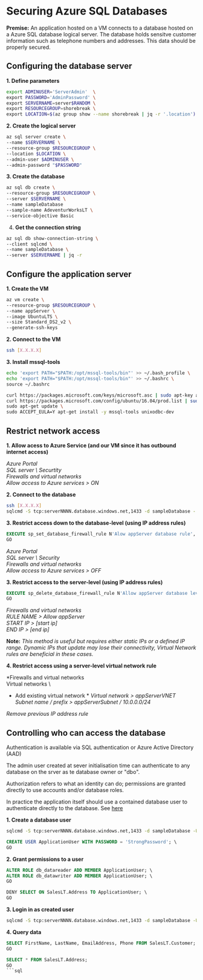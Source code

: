 # Securing Azure SQL Databases

**Premise:** An application hosted on a VM connects to a database hosted on a Azure SQL database logical server. The database holds sensitve customer information such as telephone numbers and addresses. This data should be properly secured.

## Configuring the database server

**1. Define parameters**
``` bash
export ADMINUSER='ServerAdmin'  \
export PASSWORD='AdminPassword' \
export SERVERNAME=server$RANDOM \
export RESOURCEGROUP=shorebreak \
export LOCATION=$(az group show --name shorebreak | jq -r '.location')
```

**2. Create the logical server**

``` bash
az sql server create \
--name $SERVERNAME \
--resource-group $RESOURCEGROUP \
--location $LOCATION \
--admin-user $ADMINUSER \
--admin-password "$PASSWORD"
````

**3. Create the database**

``` bash
az sql db create \
--resource-group $RESOURCEGROUP \
--server $SERVERNAME \
--name sampleDatabase
--sample-name AdeventurWorksLT \
--service-objective Basic
```

4. **Get the connection string**

```bash
az sql db show-connection-string \
--client sqlcmd \
--name sampleDatabase \
--server $SERVERNAME | jq -r
```

## Configure the application server

**1. Create the VM**

```bash
az vm create \
--resource-group $RESOURCEGROUP \
--name appServer \
--image UbuntuLTS \
--size Standard_DS2_v2 \
--generate-ssh-keys
```

**2. Connect to the VM**

```bash
ssh [X.X.X.X]
```

**3. Install mssql-tools** 

```bash
echo 'export PATH="$PATH:/opt/mssql-tools/bin"' >> ~/.bash_profile \ 
echo 'export PATH="$PATH:/opt/mssql-tools/bin"' >> ~/.bashrc \
source ~/.bashrc
```

```bash
curl https://packages.microsoft.com/keys/microsoft.asc | sudo apt-key add - \
curl https://packages.microsoft.com/config/ubuntu/16.04/prod.list | sudo tee /etc/apt/sources.list.d/msprod.list \
sudo apt-get update \
sudo ACCEPT_EULA=Y apt-get install -y mssql-tools unixodbc-dev
```

## Restrict network access

**1. Allow acess to Azure Service (and our VM since it has outbound internet access)**

*Azure Portal \
SQL server \ 
Securtity \
Firewalls and virtual networks \
Allow access to Azure services > ON*


**2. Connect to the database**

```bash
ssh [X.X.X.X]
sqlcmd -S tcp:serverNNNN.database.windows.net,1433 -d sampleDatabase - U '[username]' -U '[password]'
```

**3. Restrict access down to the database-level (using IP address rules)**

```sql
EXECUTE sp_set_database_firewall_rule N'Alow appServer database rule', '[ip range start]', '[ip range end]'
GO
```
*Azure Portal \
SQL server \ 
Security \
Firewalls and virtual networks \
Allow access to Azure services > OFF*


**3. Restrict access to the server-level (using IP address rules)**

```sql
EXECUTE sp_delete_database_firewall_rule N'Allow appServer database level rule'; \
GO
```

*Firewalls and virtual networks \
RULE NAME > Allow appServer \
START IP > [start ip] \
END IP > [end ip]* 

**Note:** *This method is useful but requires either static IPs or a defined IP range.
Dynamic IPs that update may lose their connectivity, Virtual Network rules are beneficial in these cases.*


**4. Restrict access using a server-level virtual network rule**

*Firewalls and virtual networks \
Virtual networks \
+ Add existing virtual network \*
*Virtual network > appServerVNET \
Subnet name / prefix > appServerSubnet / 10.0.0.0/24*

*Remove previous IP address rule*


## Controlling who can access the database

Authentication is available via SQL authentication or Azure Active Directory (AAD)

The admin user created at sever initialisation time can authenticate to any database on the srver as te database owner or "dbo".

Authorization refers to what an identity can do; permissions are granted directly to use accounts and/or database roles.

In practice the application itself should use a contained database user to authenticate directly to the database. See [here](https://docs.microsoft.com/sql/relational-databases/security/contained-database-users-making-your-database-portable?view=sql-server-2017)

**1. Create a database user**

```bash
sqlcmd -S tcp:serverNNNN.database.windows.net,1433 -d sampleDatabase -U '[username]' -P '[password]' -N -l 30 \
```

<!-- creates a containerd user, allows access only to the sampleDatabase database -->
```sql
CREATE USER ApplicationUser WITH PASSWORD = 'StrongPassword'; \
GO
```

**2. Grant permissions to a user**

```sql
ALTER ROLE db_datareader ADD MEMBER ApplicationUser; \ 
ALTER ROLE db_datawriter ADD MEMBER ApplicationUser; \
GO
```

<!-- deny access to particular tables -->
```sql
DENY SELECT ON SalesLT.Address TO ApplicationUser; \
GO
```

**3. Login in as created user**

```bash
sqlcmd -S tcp:serverNNNN.database.windows.net,1433 -d sampleDatabase -U 'ApplicationUser' -P '[password]' -N -l 30
```

**4. Query data**

<!-- authorized to access this data -->
```sql
SELECT FirstName, LastName, EmailAddress, Phone FROM SalesLT.Customer; \
GO
```

<!-- not authorized to access this table -->
```sql
SELECT * FROM SalesLT.Address;
GO
```sql
